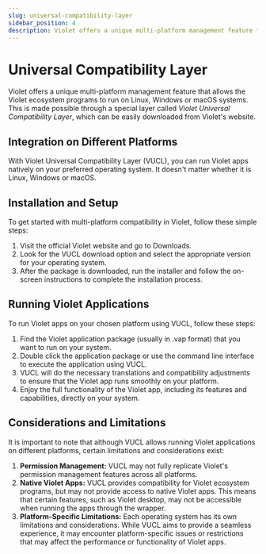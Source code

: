 ```yaml
---
slug: universal-compatibility-layer
sidebar_position: 4
description: Violet offers a unique multi-platform management feature that allows the Violet ecosystem programs to run on Linux, Windows or macOS systems.
---
```


# Universal Compatibility Layer

Violet offers a unique multi-platform management feature that allows the Violet ecosystem
programs to run on Linux, Windows or macOS systems. This is made possible through a
special layer called *Violet Universal Compatibility Layer*, which can be easily
downloaded from Violet's website.

## Integration on Different Platforms

With Violet Universal Compatibility Layer (VUCL), you can run Violet apps natively on
your preferred operating system. It doesn't matter whether it is Linux, Windows or macOS.

## Installation and Setup

To get started with multi-platform compatibility in Violet, follow these simple steps:

1. Visit the official Violet website and go to Downloads.
2. Look for the VUCL download option and select the appropriate version for your operating system.
3. After the package is downloaded, run the installer and follow the on-screen instructions to complete the installation process.

## Running Violet Applications

To run Violet apps on your chosen platform using VUCL, follow these steps:

1. Find the Violet application package (usually in .vap format) that you want to run on your system.
2. Double click the application package or use the command line interface to execute the application using VUCL.
3. VUCL will do the necessary translations and compatibility adjustments to ensure that the Violet app runs smoothly on your platform.
4. Enjoy the full functionality of the Violet app, including its features and capabilities, directly on your system.

## Considerations and Limitations

It is important to note that although VUCL allows running Violet applications on
different platforms, certain limitations and considerations exist:

1. **Permission Management:** VUCL may not fully replicate Violet's permission management features across all platforms.
2. **Native Violet Apps:** VUCL provides compatibility for Violet ecosystem programs, but may not provide access to native Violet apps. This means that certain features, such as Violet desktop, may not be accessible when running the apps through the wrapper.
3. **Platform-Specific Limitations:** Each operating system has its own limitations and considerations. While VUCL aims to provide a seamless experience, it may encounter platform-specific issues or restrictions that may affect the performance or functionality of Violet apps.
